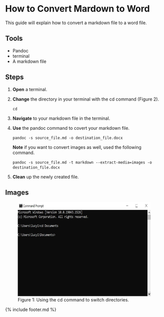 # How to Convert Mardown to Word

This guide will explain how to convert a markdown file to a word
file.

## Tools

- Pandoc
- terminal
- A markdown file

## Steps

1. **Open** a terminal.
2. **Change** the directory in your terminal with the cd command (Figure 2).

    ``` linux
    cd
    ```

3. **Navigate** to your markdown file in the terminal.
4. **Use** the pandoc command to covert your markdown file.

    ``` linux
    pandoc -s source_file.md -o destination_file.docx
    ```

    **Note** if you want to convert images as well, used the following command.

    ``` linux
    pandoc -s source_file.md -t markdown --extract-media=images -o destination_file.docx
    ```

5. **Clean** up the newly created file.

## Images

<figure>
   <img src="images/cd.JPG" alt="cd Command" width="600" height="300">
   <figcaption>Figure 1:  Using the cd command to switch directories.</figcaption>
</figure>

{% include footer.md %}
